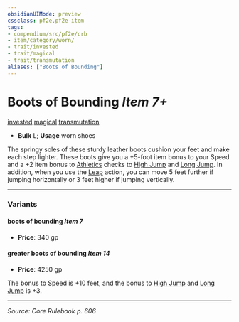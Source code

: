 ```yaml
---
obsidianUIMode: preview
cssclass: pf2e,pf2e-item
tags:
- compendium/src/pf2e/crb
- item/category/worn/
- trait/invested
- trait/magical
- trait/transmutation
aliases: ["Boots of Bounding"]
---
```

# Boots of Bounding *Item 7+*  
[invested](invested.md "Invested Item Trait")  [magical](magical.md "Magical Item Trait")  [transmutation](transmutation.md "Transmutation School Trait")  

- **Bulk** L; **Usage** worn shoes

The springy soles of these sturdy leather boots cushion your feet and make each step lighter. These boots give you a +5-foot item bonus to your Speed and a +2 item bonus to [Athletics](skills.md#Athletics) checks to [High Jump](high-jump.md) and [Long Jump](long-jump.md). In addition, when you use the [Leap](leap.md) action, you can move 5 feet further if jumping horizontally or 3 feet higher if jumping vertically.

---

### Variants

#### boots of bounding *Item 7*

- **Price**: 340 gp

#### greater boots of bounding *Item 14*

- **Price**: 4250 gp

The bonus to Speed is +10 feet, and the bonus to [High Jump](high-jump.md) and [Long Jump](long-jump.md) is +3.

---
*Source: Core Rulebook p. 606*